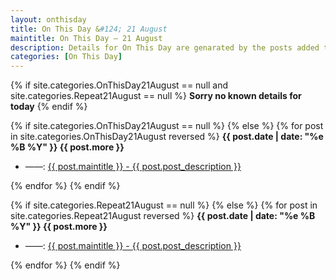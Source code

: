 ```yaml
---
layout: onthisday
title: On This Day &#124; 21 August
maintitle: On This Day — 21 August
description: Details for On This Day are genarated by the posts added to the website so the content is subject to changes/updates over time.
categories: [On This Day]
---
```


{% if site.categories.OnThisDay21August == null and site.categories.Repeat21August == null %}
<strong>Sorry no known details for today</strong>
{% endif %}

{% if site.categories.OnThisDay21August == null %}
{% else %}
{% for post in site.categories.OnThisDay21August reversed %}
<strong>{{ post.date | date: "%e %B %Y" }} {{ post.more }}</strong>
<ul>
<li> ——: <a href="{{ post.url }}">{{ post.maintitle }} - {{ post.post_description }}</a></li>
</ul>
{% endfor %}
{% endif %}

{% if site.categories.Repeat21August == null %}
{% else %}
{% for post in site.categories.Repeat21August reversed %}
<strong>{{ post.date | date: "%e %B %Y" }} {{ post.more }}</strong>
<ul>
<li> ——: <a href="{{ post.url }}">{{ post.maintitle }} - {{ post.post_description }}</a></li>
</ul>
{% endfor %}
{% endif %}
